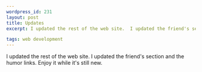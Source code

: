 ```yaml
--- 
wordpress_id: 231
layout: post
title: Updates
excerpt: I updated the rest of the web site.  I updated the friend's section and the humor links.  Enjoy it while it's still new.

tags: web development
---
```


I updated the rest of the web site.  I updated the friend's section and the humor links.  Enjoy it while it's still new.
